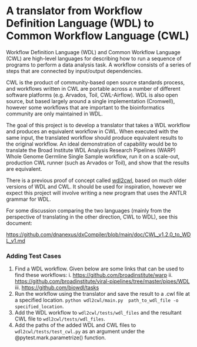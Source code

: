 # A translator from Workflow Definition Language (WDL) to Common Workflow Language (CWL)

Workflow Definition Language (WDL) and Common Workflow Language (CWL)
are high-level languages for describing how to run a sequence of
programs to perform a data analysis task.  A workflow consists of a
series of steps that are connected by input/output dependencies.

CWL is the product of community-based open source standards process,
and workflows written in CWL are portable across a number of different
software platforms (e.g. Arvados, Toil, CWL-Airflow).  WDL is also
open source, but based largely around a single implementation
(Cromwell), however some workflows that are important to the
bioinformatics community are only maintained in WDL.

The goal of this project is to develop a translator that takes a WDL
workflow and produces an equivalent workflow in CWL.  When executed
with the same input, the translated workflow should produce equivalent
results to the original workflow.  An ideal demonstration of
capability would be to translate the Broad Institute WDL Analysis
Research Pipelines (WARP) Whole Genome Germline Single Sample
workflow, run it on a scale-out, production CWL runner (such as
Arvados or Toil), and show that the results are equivalent.

There is a previous proof of concept called
[wdl2cwl](https://github.com/common-workflow-lab/wdl2cwl), based on
much older versions of WDL and CWL.  It should be used for
inspiration, however we expect this project will involve writing a new
program that uses the ANTLR grammar for WDL.

For some discussion comparing the two languages (mainly from the perspective of translating in the other direction, CWL to WDL), see this document:

https://github.com/dnanexus/dxCompiler/blob/main/doc/CWL_v1.2.0_to_WDL_v1.md

### Adding Test Cases

1. Find a WDL workflow. Given below are some links that can be used to find these workflows: 
    i. https://github.com/broadinstitute/warp
    ii. https://github.com/broadinstitute/viral-pipelines/tree/master/pipes/WDL
    iii. https://github.com/biowdl/tasks
2. Run the workflow using the translator and save the result to a .cwl file at a specified location. ```python wdl2cwl/main.py  path_to_wdl_file -o specified_location```.
3. Add the WDL workflow to ```wdl2cwl/tests/wdl_files``` and the resultant CWL file to ```wdl2cwl/tests/wdl_files```. 
4. Add the paths of the added WDL and CWL files to ```wdl2cwl/tests/test_cwl.py``` as an argument under the @pytest.mark.parametrize() function.
